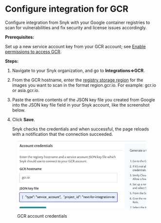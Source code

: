 # Configure integration for GCR

Configure integration from Snyk with your Google container registries to scan for vulnerabilities and fix security and license issues accordingly.

**Prerequisites:**

Set up a new service account key from your GCR account; see [Enable permissions to access GCR](enable-permissions-to-access-gcr.md).

**Steps:**

1. Navigate to your Snyk organization, and go to **Integrations=>GCR**.
2. From the GCR hostname, enter the [registry storage region](https://cloud.google.com/container-registry/docs/pushing-and-pulling) for the images you want to scan in the format region.gcr.io. For example: gcr.io or asia.gcr.io.
3. Paste the entire contents of the JSON key file you created from Google into the JSON key file field in your Snyk account, like the screenshot below.
4.  Click **Save**.

    Snyk checks the credentials and when successful, the page reloads with a notification that the connection succeeded.

<figure><img src="../../../../.gitbook/assets/uuid-47cf04cb-248e-5d0f-d35a-f36fbb624614-en.png" alt="GCR account credentials"><figcaption><p>GCR account credentials</p></figcaption></figure>
